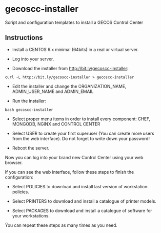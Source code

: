 # gecoscc-installer

Script and configuration templates to install a GECOS Control Center


## Instructions

* Install a CENTOS 6.x minimal (64bits) in a real or virtual server.

* Log into your server.

* Download the installer from http://bit.ly/gecoscc-installer:         

`curl -L http://bit.ly/gecoscc-installer > gecoscc-installer `

* Edit the installer and change the ORGANIZATION_NAME, ADMIN_USER_NAME and ADMIN_EMAIL

* Run the installer:
  
`bash gecoscc-installer`

* Select proper menu items in order to install every component: CHEF, MONGODB, NGINX and CONTROL CENTER 

* Select USER to create your first superuser (You can create more users from the web interface). Do not forget to write down your password!

* Reboot the server. 

Now you can log into your brand new Control Center using your web browser.

If you can see the web interface, follow these steps to finish the configuration:

* Select POLICIES to download and install last version of workstation policies.

* Select PRINTERS to download and install a catalogue of printer models.

* Select PACKAGES to download and install a catalogue of software for your workstations.

Ÿou can repeat these steps as many times as you need.

